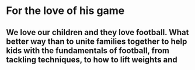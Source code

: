 # For the love of his game

## We love our children and they love football. What better way than to unite families together to help kids with the fundamentals of football, from tackling techniques, to how to lift weights and 

###
